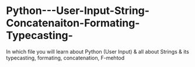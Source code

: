 # Python---User-Input-String-Concatenaiton-Formating-Typecasting-
In which file you will learn about Python (User Input) &amp; all about Strings &amp; its typecasting, formating, concatenation, F-mehtod
